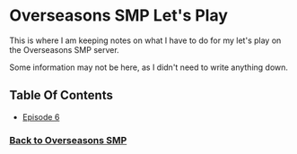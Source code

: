 # Overseasons SMP Let's Play

This is where I am keeping notes on what I have to do for my let's play on the Overseasons SMP server.

Some information may not be here, as I didn't need to write anything down.

## Table Of Contents
 - [Episode 6](%WEBPATH%/projects/overseasons-smp/series/ep6)

### [Back to Overseasons SMP](%WEBPATH%/projects/overseasons-smp/)
